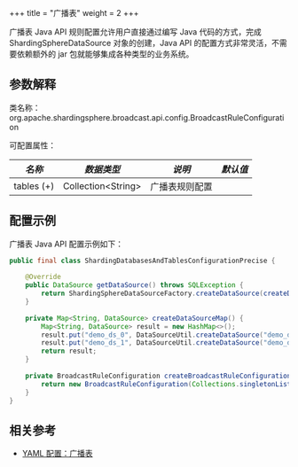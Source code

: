 +++
title = "广播表"
weight = 2
+++

广播表 Java API 规则配置允许用户直接通过编写 Java 代码的方式，完成 ShardingSphereDataSource 对象的创建，Java API 的配置方式非常灵活，不需要依赖额外的 jar 包就能够集成各种类型的业务系统。

## 参数解释

类名称：org.apache.shardingsphere.broadcast.api.config.BroadcastRuleConfiguration

可配置属性：

| *名称*                      | *数据类型*                                      | *说明*       | *默认值* |
|---------------------------|---------------------------------------------|------------|-------|
| tables (+)                | Collection\<String\> | 广播表规则配置    |       |

## 配置示例

广播表 Java API 配置示例如下：

```java
public final class ShardingDatabasesAndTablesConfigurationPrecise {
    
    @Override
    public DataSource getDataSource() throws SQLException {
        return ShardingSphereDataSourceFactory.createDataSource(createDataSourceMap(), Arrays.asList(createBroadcastRuleConfiguration()), new Properties());
    }
    
    private Map<String, DataSource> createDataSourceMap() {
        Map<String, DataSource> result = new HashMap<>();
        result.put("demo_ds_0", DataSourceUtil.createDataSource("demo_ds_0"));
        result.put("demo_ds_1", DataSourceUtil.createDataSource("demo_ds_1"));
        return result;
    }
    
    private BroadcastRuleConfiguration createBroadcastRuleConfiguration() {
        return new BroadcastRuleConfiguration(Collections.singletonList("t_address"));
    }
}
```

## 相关参考

- [YAML 配置：广播表](/cn/user-manual/shardingsphere-jdbc/yaml-config/rules/broadcast/)
